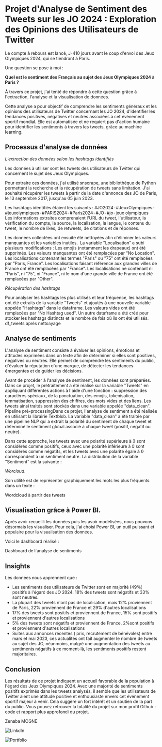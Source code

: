 
# Projet d'Analyse de Sentiment des Tweets sur les JO 2024 :  Exploration des Opinions des Utilisateurs de Twitter
 

Le compte à rebours est lancé, J-410 jours avant le coup d'envoi des Jeux Olympiques 2024, qui se tiendront à Paris. 

Une question se pose à moi : 

__Quel est le sentiment des Français au sujet des Jeux Olympiques 2024 à Paris ?__ 

À travers ce projet, j'ai tenté de répondre à cette question grâce à l'extraction, l'analyse et la visualisation de données. 

Cette analyse a pour objectif de comprendre les sentiments généraux et les opinions des utilisateurs de Twitter concernant les JO 2024, d'identifier les tendances positives, négatives et neutres associées à cet événement sportif mondial. Elle est automatisée et ne requiert pas d'action humaine pour identifier les sentiments à travers les tweets, grâce au machine learning.


## Processus d'analyse de données


*L'extraction des données selon les hashtags identifiés*

Les données à utiliser sont les tweets des utilisateurs de Twitter qui concernent le sujet des Jeux Olympiques. 

Pour extraire ces données, j'ai utilisé snscrape, une bibliothèque de Python permettant la recherche et la récupération de tweets sans limitation.
J'ai souhaité récupérer les tweets à partir de la date d'annonce des JO de Paris, le 13 septembre 2017, jusqu'au 05 juin 2023. 

Les hashtags identifiés étaient les suivants : #JO2024 - #JeuxOlympiques - #jeuxolympiques - #PARIS2024 - #Paris2024 - #JO - #jo - jeux olympiques 
Les informations extraites comprenaient l'URL du tweet, l'utilisateur, la vérification du compte, la source, la localisation, la langue, le contenu du tweet, le nombre de likes, de retweets, de citations et de réponses.



Les données collectées ont ensuite été nettoyées afin d'éliminer les valeurs manquantes et les variables inutiles. 
La variable "Localisation" a subi plusieurs modifications :
Les emojis (notamment les drapeaux) ont été supprimés.
Les valeurs manquantes ont été remplacées par "No Location".
Les localisations contenant les termes "Paris" ou "75" ont été remplacées par "Paris, France".
Les localisations faisant référence aux grandes villes de France ont été remplacées par "France".
Les localisations ne contenant ni "Paris", ni "75", ni "France", ni le nom d'une grande ville de France ont été remplacées par "Other".

*Récupération des hashtags*

Pour analyser les hashtags les plus utilisés et leur fréquence, les hashtags ont été extraits de la variable "Tweets" et ajoutés à une nouvelle variable appelée "Hashtags" dans le dataframe. Les valeurs vides ont été remplacées par "No Hashtag used". Un autre dataframe a été créé pour stocker les hashtags distincts et le nombre de fois où ils ont été utilisés.
df_tweets après nettoayage

## Analyse de sentiments

L'analyse de sentiment consiste à évaluer les opinions, émotions et attitudes exprimées dans un texte afin de déterminer si elles sont positives, négatives ou neutres. 
Elle permet de comprendre les sentiments du public, d'évaluer la réputation d'une marque, de détecter les tendances émergentes et de guider les décisions.

Avant de procéder à l'analyse de sentiment, les données sont préparées. Dans ce projet, le prétraitement a été réalisé sur la variable "Tweets" en appliquant différentes actions à l'aide d'une fonction : suppression des caractères spéciaux, de la ponctuation, des emojis, tokenisation, lemmatisation, suppression des chiffres, des mots vides et des liens. Les tweets ainsi traités sont stockés dans une variable appelée "data_clean".
Pipeline pré-processingDans ce projet, l'analyse de sentiment a été réalisée en utilisant la librairie Textblob. 
La variable "data_clean" a été traitée par une pipeline NLP qui a extrait la polarité du sentiment de chaque tweet et déterminé le sentiment global associé à chaque tweet (positif, négatif ou neutre).

Dans cette approche, les tweets avec une polarité supérieure à 0 sont considérés comme positifs, ceux avec une polarité inférieure à 0 sont considérés comme négatifs, et les tweets avec une polarité égale à 0 correspondent à un sentiment neutre.
La distribution de la variable "Sentiment" est la suivante :


*Worcloud*. 

Son utilité est de représenter graphiquement les mots les plus fréquents dans un texte : 


Wordcloud à partir des tweets


## Visualisation grâce à Power BI. 

Après avoir recueilli les données puis les avoir modélisées, nous pouvons désormais les visualiser. 
Pour cela, j'ai choisi Power BI, un outil puissant et populaire pour la visualisation des données. 

Voici le dashboard réalisé :

Dashboard de l'analyse de sentiments

## Insights 

Les données nous apprennent que : 
* Les sentiments des utilisateurs de Twitter sont en majorité (49%) positifs à l'égard des JO 2024. 18% des tweets sont négatifs et 33% sont neutres.
* La plupart des tweets n'ont pas de localisation, mais 12% proviennent de Paris, 22% proviennent de France et 29% d'autres localisations
* 17% des tweets sont positifs et proviennent de France, 15% sont positifs et proviennent d'autres localisations
* 5% des tweets sont négatifs et proviennent de France, 2%sont positifs et proviennent d'autres localisations
* Suites aux annonces récentes ( prix, recrutement de bénévoles) entre mars et mai 2023, ces actualités ont fait augmenter le nombre de tweets au sujet des JO, néanmoins, malgré une augmentation des tweets au sentiments négatifs à ce moment-là, les sentiments positifs restent majoritaires.

## Conclusion

Les résultats de ce projet indiquent un accueil favorable de la population à l'égard des Jeux Olympiques 2024. Avec une majorité de sentiments positifs exprimés dans les tweets analysés, il semble que les utilisateurs de Twitter aient une attitude positive et enthousiaste envers cet événement sportif majeur à venir. Cela suggère un fort intérêt et un soutien de la part du public.
Vous pouvez retrouver la totalité du projet sur mon profil Github : code et rapport plus approfondi du projet.

Zenaba MOGNE

![LinkdIn](https://www.linkedin.com/in/zenaba-mogne/)

![Portfolio](https://zenabamogne.carrd.co/)

